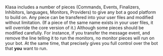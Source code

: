 Klasa includes a number of pieces (Commands, Events, Finalizers, Inhibitors, languages, Monitors, Providers) to give any bot a good platform to build on. Any piece can be transfered into your user files and modified without limitation. (If a piece of the same name exists in your user files, it will override the core version of it.) Although some pieces should be modified carefully. For instance, if you transfer the message event, and remove the line telling it to run the monitors, no monitor pieces will run on your bot. At the same time, that precisely gives you full control over the bot that __you__ want to run.